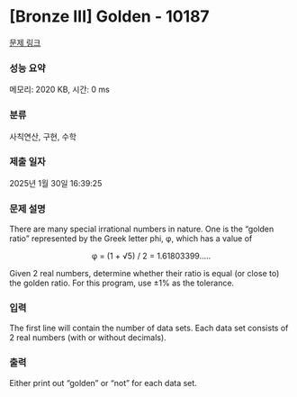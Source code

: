 # [Bronze III] Golden - 10187 

[문제 링크](https://www.acmicpc.net/problem/10187) 

### 성능 요약

메모리: 2020 KB, 시간: 0 ms

### 분류

사칙연산, 구현, 수학

### 제출 일자

2025년 1월 30일 16:39:25

### 문제 설명

<p>There are many special irrational numbers in nature. One is the “golden ratio” represented by the Greek letter phi, φ, which has a value of</p>

<p style="text-align: center;">φ = (1 + √5) / 2 = 1.61803399.....</p>

<p>Given 2 real numbers, determine whether their ratio is equal (or close to) the golden ratio. For this program, use ±1% as the tolerance.</p>

### 입력 

 <p>The first line will contain the number of data sets. Each data set consists of 2 real numbers (with or without decimals).</p>

### 출력 

 <p>Either print out “golden” or “not” for each data set.</p>

